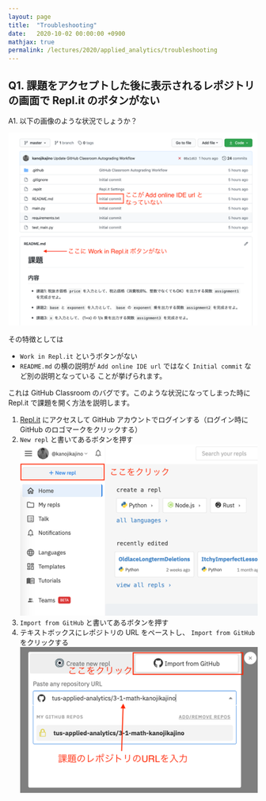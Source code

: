 ```yaml
---
layout: page
title:  "Troubleshooting"
date:   2020-10-02 00:00:00 +0900
mathjax: true
permalink: /lectures/2020/applied_analytics/troubleshooting
---
```


## Q1. 課題をアクセプトした後に表示されるレポジトリの画面で Repl.it のボタンがない

A1. 以下の画像のような状況でしょうか？

![Repl.itのボタンがない](troubleshooting_img/no_replit/no_replit_button.png)

その特徴としては
- `Work in Repl.it` というボタンがない
- `README.md` の横の説明が `Add online IDE url` ではなく `Initial commit` など別の説明となっている
ことが挙げられます。

これは GitHub Classroom のバグです。このような状況になってしまった時に Repl.it で課題を開く方法を説明します。

1. [Repl.it](https://repl.it) にアクセスして GitHub アカウントでログインする（ログイン時に GitHub のロゴマークをクリックする）
1. `New repl` と書いてあるボタンを押す
![Repl.it home](troubleshooting_img/no_replit/replit_home.png)
1. `Import from GitHub` と書いてあるボタンを押す
1. テキストボックスにレポジトリの URL をペーストし、 `Import from GitHub` をクリックする
![Import from GitHub](troubleshooting_img/no_replit/import_from_github.png)
